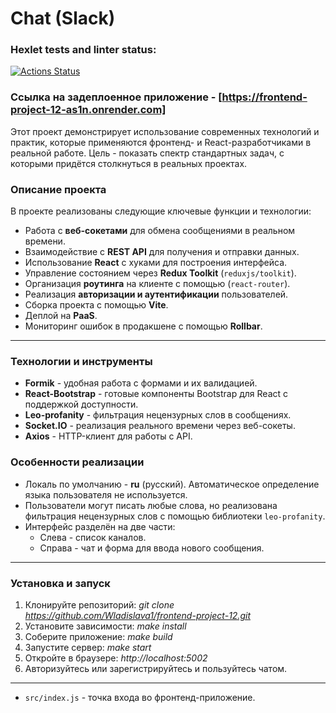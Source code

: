# Chat (Slack)
### Hexlet tests and linter status:
[![Actions Status](https://github.com/Wladislava1/frontend-project-12/actions/workflows/hexlet-check.yml/badge.svg)](https://github.com/Wladislava1/frontend-project-12/actions)

### Cсылка на задеплоенное приложение - [https://frontend-project-12-as1n.onrender.com]

Этот проект демонстрирует использование современных технологий и практик, которые применяются фронтенд- и React-разработчиками в реальной работе.
Цель - показать спектр стандартных задач, с которыми придётся столкнуться в реальных проектах.

### Описание проекта

В проекте реализованы следующие ключевые функции и технологии:

- Работа с **веб-сокетами** для обмена сообщениями в реальном времени.
- Взаимодействие с **REST API** для получения и отправки данных.
- Использование **React** с хуками для построения интерфейса.
- Управление состоянием через **Redux Toolkit** (`reduxjs/toolkit`).
- Организация **роутинга** на клиенте с помощью (`react-router`).
- Реализация **авторизации и аутентификации** пользователей.
- Сборка проекта с помощью **Vite**.
- Деплой на **PaaS**.
- Мониторинг ошибок в продакшене с помощью **Rollbar**.

---

### Технологии и инструменты

- **Formik** - удобная работа с формами и их валидацией.
- **React-Bootstrap** - готовые компоненты Bootstrap для React с поддержкой доступности.
- **Leo-profanity** - фильтрация нецензурных слов в сообщениях.
- **Socket.IO** - реализация реального времени через веб-сокеты.
- **Axios** - HTTP-клиент для работы с API.

### Особенности реализации

- Локаль по умолчанию - **ru** (русский). Автоматическое определение языка пользователя не используется.
- Пользователи могут писать любые слова, но реализована фильтрация нецензурных слов с помощью библиотеки `leo-profanity`.
- Интерфейс разделён на две части:  
  - Слева - список каналов.  
  - Справа - чат и форма для ввода нового сообщения.

---

### Установка и запуск

1. Клонируйте репозиторий: _git clone https://github.com/Wladislava1/frontend-project-12.git_
2. Установите зависимости: _make install_
3. Соберите приложение: _make build_
4. Запустите сервер: _make start_
5. Откройте в браузере: _http://localhost:5002_
6. Авторизуйтесь или зарегистрируйтесь и пользуйтесь чатом.

---

- `src/index.js` - точка входа во фронтенд-приложение.

